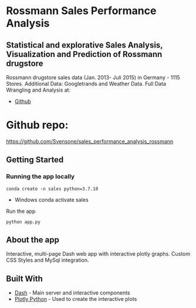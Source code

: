 # Rossmann Sales Performance Analysis

## Statistical and explorative Sales Analysis, Visualization and Prediction of Rossmann drugstore 
Rossmann drugstore sales data (Jan. 2013- Juli 2015) in Germany - 1115 Stores.
Additional Data: Googletrands and Weather Data.
Full Data Wrangling and Analysis at:
- [Github](https://github.com/Svensone/kaggle/blob/main/Competitions/Sales_Performance_Analysis_%26_Prediction_Rossmann.ipynb)

# Github repo:
https://github.com/Svensone/sales_performance_analysis_rossmann

## Getting Started
### Running the app locally
```
conda create -n sales python=3.7.10
```
* Windows
conda activate sales

Run the app
```
python app.py
```
## About the app
Interactive, multi-page Dash web app with interactive plotly graphs.
Custom CSS Styles and MySql integration.
## Built With

- [Dash](https://dash.plot.ly/) - Main server and interactive components
- [Plotly Python](https://plot.ly/python/) - Used to create the interactive plots
